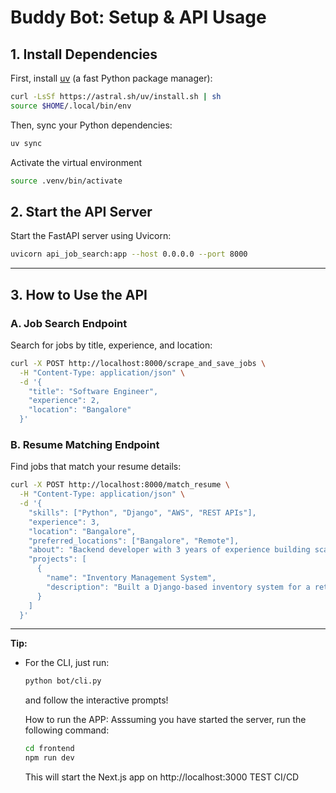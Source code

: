 # Buddy Bot: Setup & API Usage

## 1. Install Dependencies

First, install [uv](https://github.com/astral-sh/uv) (a fast Python package manager):

```bash
curl -LsSf https://astral.sh/uv/install.sh | sh
source $HOME/.local/bin/env
```

Then, sync your Python dependencies:

```bash
uv sync
```
 Activate the virtual environment

```bash
source .venv/bin/activate
```

## 2. Start the API Server

Start the FastAPI server using Uvicorn:

```bash
uvicorn api_job_search:app --host 0.0.0.0 --port 8000
```

---

## 3. How to Use the API

### A. Job Search Endpoint

Search for jobs by title, experience, and location:

```bash
curl -X POST http://localhost:8000/scrape_and_save_jobs \
  -H "Content-Type: application/json" \
  -d '{
    "title": "Software Engineer",
    "experience": 2,
    "location": "Bangalore"
  }'
```

### B. Resume Matching Endpoint

Find jobs that match your resume details:

```bash
curl -X POST http://localhost:8000/match_resume \
  -H "Content-Type: application/json" \
  -d '{
    "skills": ["Python", "Django", "AWS", "REST APIs"],
    "experience": 3,
    "location": "Bangalore",
    "preferred_locations": ["Bangalore", "Remote"],
    "about": "Backend developer with 3 years of experience building scalable APIs.",
    "projects": [
      {
        "name": "Inventory Management System",
        "description": "Built a Django-based inventory system for a retail client."
      }
    ]
  }'
```

---

**Tip:**
- For the CLI, just run:
  ```bash
  python bot/cli.py
  ```
  and follow the interactive prompts!


  How to run the APP: 
  Asssuming you have started the server, run the following command:
  ```bash
  cd frontend
  npm run dev
  ```
  This will start the Next.js app on http://localhost:3000 
  TEST CI/CD


